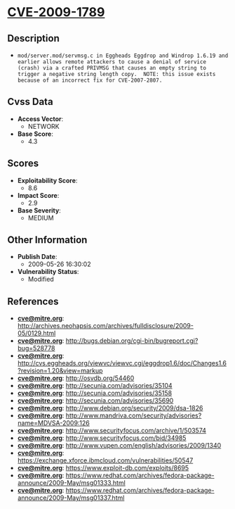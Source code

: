 
# [CVE-2009-1789](http://archives.neohapsis.com/archives/fulldisclosure/2009-05/0129.html)

## Description

- `mod/server.mod/servmsg.c in Eggheads Eggdrop and Windrop 1.6.19 and earlier allows remote attackers to cause a denial of service (crash) via a crafted PRIVMSG that causes an empty string to trigger a negative string length copy.  NOTE: this issue exists because of an incorrect fix for CVE-2007-2807.`

## Cvss Data

- **Access Vector**:
  - NETWORK
- **Base Score**:
  - 4.3

## Scores

- **Exploitability Score**:
  - 8.6
- **Impact Score**:
  - 2.9
- **Base Severity**:
  - MEDIUM

## Other Information

- **Publish Date**:
  - 2009-05-26 16:30:02
- **Vulnerability Status**:
  - Modified

## References

- **cve@mitre.org**: http://archives.neohapsis.com/archives/fulldisclosure/2009-05/0129.html
- **cve@mitre.org**: http://bugs.debian.org/cgi-bin/bugreport.cgi?bug=528778
- **cve@mitre.org**: http://cvs.eggheads.org/viewvc/viewvc.cgi/eggdrop1.6/doc/Changes1.6?revision=1.20&view=markup
- **cve@mitre.org**: http://osvdb.org/54460
- **cve@mitre.org**: http://secunia.com/advisories/35104
- **cve@mitre.org**: http://secunia.com/advisories/35158
- **cve@mitre.org**: http://secunia.com/advisories/35690
- **cve@mitre.org**: http://www.debian.org/security/2009/dsa-1826
- **cve@mitre.org**: http://www.mandriva.com/security/advisories?name=MDVSA-2009:126
- **cve@mitre.org**: http://www.securityfocus.com/archive/1/503574
- **cve@mitre.org**: http://www.securityfocus.com/bid/34985
- **cve@mitre.org**: http://www.vupen.com/english/advisories/2009/1340
- **cve@mitre.org**: https://exchange.xforce.ibmcloud.com/vulnerabilities/50547
- **cve@mitre.org**: https://www.exploit-db.com/exploits/8695
- **cve@mitre.org**: https://www.redhat.com/archives/fedora-package-announce/2009-May/msg01333.html
- **cve@mitre.org**: https://www.redhat.com/archives/fedora-package-announce/2009-May/msg01337.html
